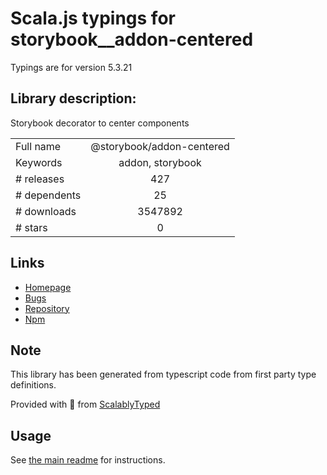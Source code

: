 
# Scala.js typings for storybook__addon-centered

Typings are for version 5.3.21

## Library description:
Storybook decorator to center components

|                    |                 |
| ------------------ | :-------------: |
| Full name          | @storybook/addon-centered |
| Keywords           | addon, storybook |
| # releases         | 427 |
| # dependents       | 25 |
| # downloads        | 3547892 |
| # stars            | 0 |

## Links
- [Homepage](https://github.com/storybookjs/storybook/tree/master/addons/centered)
- [Bugs](https://github.com/storybookjs/storybook/issues)
- [Repository](https://github.com/storybookjs/storybook)
- [Npm](https://www.npmjs.com/package/%40storybook%2Faddon-centered)
    


## Note
This library has been generated from typescript code from first party type definitions.

Provided with :purple_heart: from [ScalablyTyped](https://github.com/oyvindberg/ScalablyTyped)

## Usage
See [the main readme](../../readme.md) for instructions.



